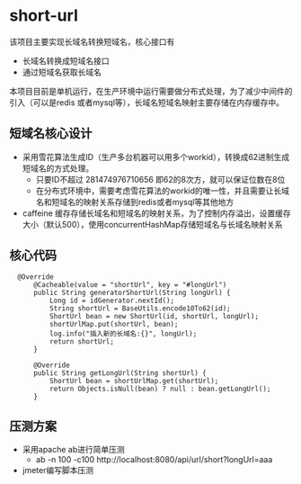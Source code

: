 # short-url
该项目主要实现长域名转换短域名，核心接口有
* 长域名转换成短域名接口
* 通过短域名获取长域名


本项目目前是单机运行，在生产环境中运行需要做分布式处理，为了减少中间件的引入（可以是redis 或者mysql等），长域名短域名映射主要存储在内存缓存中。

## 短域名核心设计
- 采用雪花算法生成ID（生产多台机器可以用多个workid），转换成62进制生成短域名的方式处理。
  - 只要ID不超过 281474976710656 即62的8次方，就可以保证位数在8位
  - 在分布式环境中，需要考虑雪花算法的workid的唯一性，并且需要让长域名和短域名的映射关系存储到redis或者mysql等其他地方
- caffeine 缓存存储长域名和短域名的映射关系，为了控制内存溢出，设置缓存大小（默认500），使用concurrentHashMap存储短域名与长域名映射关系


## 核心代码
```
  @Override
      @Cacheable(value = "shortUrl", key = "#longUrl")
      public String generatorShortUrl(String longUrl) {
          Long id = idGenerator.nextId();
          String shortUrl = BaseUtils.encode10To62(id);
          ShortUrl bean = new ShortUrl(id, shortUrl, longUrl);
          shortUrlMap.put(shortUrl, bean);
          log.info("插入新的长域名:{}", longUrl);
          return shortUrl;
      }
  
      @Override
      public String getLongUrl(String shortUrl) {
          ShortUrl bean = shortUrlMap.get(shortUrl);
          return Objects.isNull(bean) ? null : bean.getLongUrl();
      }
```

## 压测方案
- 采用apache ab进行简单压测
  - ab -n 100 -c100 http://localhost:8080/api/url/short?longUrl=aaa
- jmeter编写脚本压测